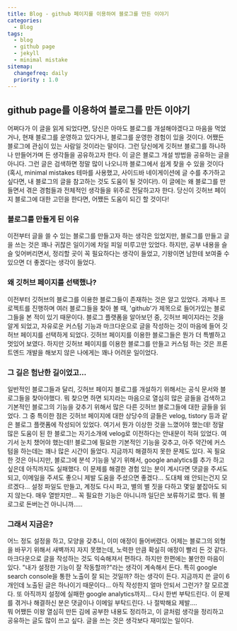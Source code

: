 ```yaml
---
title: Blog - github 페이지를 이용하여 블로그를 만든 이야기
categories: 
  - Blog
tags:
  - blog
  - github page
  - jekyll
  - minimal mistake
sitemap:
  changefreq: daily
  priority : 1.0
---
```


## github page를 이용하여 블로그를 만든 이야기
어쩌다가 이 글을 읽게 되었다면, 당신은 아마도 블로그를 개설해야겠다고 마음을 먹었거나, 현재 블로그를 운영하고 있다거나, 블로그를 운영한 경험이 있을 것이다. 어쨌든 블로그에 관심이 있는 사람일 것이라는 말이다. 그런 당신에게 깃허브 블로그를 하나하나 만들어가며 든 생각들을 공유하고자 한다. 이 글은 블로그 개설 방법을 공유하는 글을 아니다. 그런 글은 검색하면 정말 많이 나오니까 블로그에서 쉽게 찾을 수 있을 것이다(혹시, minimal mistakes 테마를 사용했고, 사이드바 네이게이션에 글 수를 추가하고 싶다면, 내 블로그의 글을 참고하는 것도 도움이 될 것이다!). 이 글에는 왜 블로그를 만들면서 겪은 경험들과 전체적인 생각들을 위주로 전달하고자 한다. 당신이 깃허브 페이지 블로그에 대한 고민을 한다면, 어쨌든 도움이 되긴 할 것이다!

### 블로그를 만들게 된 이유
이전부터 글을 쓸 수 있는 블로그를 만들고자 하는 생각은 있었지만, 블로그를 만들고 글을 쓰는 것은 꽤나 귀찮은 일이기에 차일 피일 미루고만 있었다. 하지만, 공부 내용을 슬슬 잊어버리면서, 정리할 곳이 꼭 필요하다는 생각이 들었고, 기왕이면 남한테 보여줄 수 있으면 더 좋겠다는 생각이 들었다.

### 왜 깃허브 페이지를 선택했나?
이전부터 깃허브의 블로그를 이용한 블로그들이 존재하는 것은 알고 있었다. 과제나 프로젝트를 진행하며 여러 블로그들을 찾아 볼 때, 'github'가 제목으로 들어가있는 블로그들을 본 적이 있기 때문이다. 블로그 플랫폼을 알아보던 중, 깃허브 페이지라는 것을 알게 되었고, 자유로운 커스텀 기능과 마크다운으로 글을 작성하는 것이 마음에 들어 깃허브 페이지를 선택하게 되었다. 깃허브 페이지를 이용한 블로그들은 뭔가 더 특별하고 멋있어 보였다. 하지만 깃허브 페이지를 이용한 블로그를 만들고 커스텀 하는 것은 프론트엔드 개발을 해보지 않은 나에게는 꽤나 어려운 일이었다.

### 그 길은 험난한 길이었고...
일반적인 블로그들과 달리, 깃허브 페이지 블로그를 개설하기 위해서는 공식 문서와 블로그들을 찾아야했다. 뭐 찾으면 하면 되지라는 마음으로 열심히 많은 글들을 검색하고 기본적인 블로그의 기능을 갖추기 위해서 많은 다른 깃허브 블로그들에 대한 글들을 읽었다. 그 중 특이한 점은 깃허브 페이지에 대한 상당수의 글들은 velog, tistory 등과 같은 블로그 플랫폼에 작성되어 있었다. 여기서 뭔가 이상한 것을 느꼈어야 했는데! 정말 많은 도움이 된 한 블로그는 자기소개에 velog로 이전하다는 안내문이 적혀 있었다. 여기서 눈치 챘어야 했는데!! 블로그에 필요한 기본적인 기능을 갖추고, 아주 약간에 커스텀을 하는데는 꽤나 많은 시간이 들었다. 지금까지 해결하지 못한 문제도 있다. 꼭 필요한 것은 아니지만, 블로그에 분석 기능을 넣기 위해서, google analytics를 추가 하고 싶은데 아직까지도 실패했다. 이 문제를 해결한 경험 있는 분이 계시다면 댓글을 주셔도 되고, 이메일을 주셔도 좋으니 제발 도움을 주셨으면 좋겠다... 도대체 왜 안되는건지 모르겠다... 설정 파일도 만들고, 계정도 다시 파고, 별의 별 짓을 다하고 몇일 붙잡아도 되지 않는다. 매우 열받지만... 꼭 필요한 기능은 아니니까 일단은 보류하기로 했다. 뭐 블로그로 돈버는건 아니니까.....

### 그래서 지금은?
어느 정도 설정을 하고, 모양을 갖추니, 이미 애정이 들어버렸다. 어제는 블로그의 외형을 바꾸기 위해서 새벽까지 자지 못했는데, 노력한 만큼 확실히 애정이 빨리 든 것 같다. 마크다운으로 글을 작성하는 것도 익숙해져서 편하다. 하지만 한편에는 불안한 마음이 있다. "내가 설정한 기능이 잘 작동할까?"라는 생각이 계속해서 든다. 특히 google search console을 통한 노출이 잘 되는 것일까? 하는 생각이 든다. 지금까지 쓴 글이 6개인데 노출된 글은 하나이기 때문이다... 아직 작성한지 얼마 안되서 그런가? 잘 모르겠다. 또 아직까지 설정에 실패한 google analytics까지... 다시 한번 부탁드린다. 이 문제를 겪거나 해결하신 분은 댓글이나 이메일 부탁드린다. 나 절박해요 제발....  
뭐 어쨌든 이왕 열심히 만든 김에 공부한 내용도 정리하고, 이 글처럼 생각을 정리하고 공유하는 글도 많이 쓰고 싶다. 글을 쓰는 것은 생각보다 재미있는 일이다.